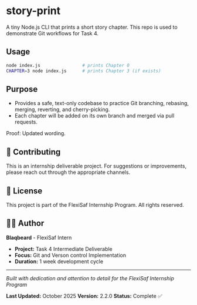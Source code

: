 # story-print

A tiny Node.js CLI that prints a short story chapter. This repo is used to demonstrate Git workflows for Task 4.

## Usage

```bash
node index.js                # prints Chapter 0
CHAPTER=3 node index.js      # prints Chapter 3 (if exists)
```

## Purpose

- Provides a safe, text-only codebase to practice Git branching, rebasing, merging, reverting, and cherry-picking.
- Each chapter will be added on its own branch and merged via pull requests.


Proof: Updated wording.


## 🤝 Contributing

This is an internship deliverable project. For suggestions or improvements, please reach out through the appropriate channels.

## 📄 License

This project is part of the FlexiSaf Internship Program. All rights reserved.

## 👨‍💻 Author

**Blaqbeard** - FlexiSaf Intern

- **Project:** Task 4 Intermediate Deliverable
- **Focus:** Git and Verson control Implementation
- **Duration:** 1 week development cycle

---

_Built with dedication and attention to detail for the FlexiSaf Internship Program_

**Last Updated:** October 2025
**Version:** 2.2.0
**Status:** Complete ✅
